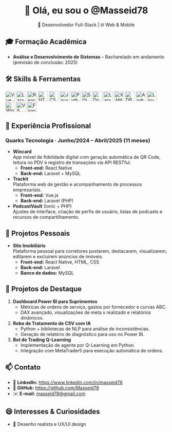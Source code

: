 <h1 align="center">👋 Olá, eu sou o @Masseid78</h1>
<p align="center">🚀 Desenvolvedor Full-Stack | 🌐 Web & Mobile</p>

## 🎓 Formação Acadêmica
- **Análise e Desenvolvimento de Sistemas** – Bacharelado em andamento (previsão de conclusão: 2025)

## 🛠️ Skills & Ferramentas
<p align="left">
  <img src="https://img.shields.io/badge/Vue.js-35495E?logo=vue.js&logoColor=4FC08D" alt="Vue 3" height="30"/>
  <img src="https://img.shields.io/badge/Laravel-FF2D20?logo=laravel&logoColor=fff" alt="Laravel" height="30"/>
  <img src="https://img.shields.io/badge/React%20Native-61DAFB?logo=react&logoColor=000" alt="React Native" height="30"/>
  <img src="https://img.shields.io/badge/HTML5-E34F26?logo=html5&logoColor=fff" alt="HTML5" height="30"/>
  <img src="https://img.shields.io/badge/CSS3-1572B6?logo=css3&logoColor=fff" alt="CSS3" height="30"/>
  <img src="https://img.shields.io/badge/JavaScript-F7DF1E?logo=javascript&logoColor=000" alt="JavaScript" height="30"/>
  <img src="https://img.shields.io/badge/Python-3776AB?logo=python&logoColor=fff" alt="Python" height="30"/>
  <img src="https://img.shields.io/badge/SQL-3178C6?logo=postgresql&logoColor=fff" alt="SQL" height="30"/>
  <img src="https://img.shields.io/badge/Docker-2496ED?logo=docker&logoColor=fff" alt="Docker" height="30"/>
  <img src="https://img.shields.io/badge/Laragon-0D5C63?logo=laragon&logoColor=fff" alt="Laragon" height="30"/>
  <img src="https://img.shields.io/badge/XAMPP-F39C12?logo=xampp&logoColor=fff" alt="XAMPP" height="30"/>
  <img src="https://img.shields.io/badge/DBeaver-1976D2?logo=dbeaver&logoColor=fff" alt="DBeaver" height="30"/>
  <img src="https://img.shields.io/badge/Android%20Studio-3DDC84?logo=android&logoColor=fff" alt="Android Studio" height="30"/>
  <img src="https://img.shields.io/badge/Linux-FCC624?logo=linux&logoColor=000" alt="Linux" height="30"/>
  <img src="https://img.shields.io/badge/Windows-0078D6?logo=windows&logoColor=fff" alt="Windows" height="30"/>
  <img src="https://img.shields.io/badge/VS%20Code-007ACC?logo=visualstudiocode&logoColor=fff" alt="VS Code" height="30"/>
  <img src="https://img.shields.io/badge/Figma-F24E1E?logo=figma&logoColor=fff" alt="Figma" height="30"/>
</p>

## 💼 Experiência Profissional
### Quarks Tecnologia · Junho/2024 – Abril/2025 (11 meses)
- **Wincard**  
  App móvel de fidelidade digital com geração automática de QR Code, leitura no PDV e registro de transações via API RESTful.  
  - **Front-end:** React Native  
  - **Back-end:** Laravel + MySQL  
- **Trackit**  
  Plataforma web de gestão e acompanhamento de processos empresariais.  
  - **Front-end:** Vue.js  
  - **Back-end:** Laravel (PHP)  
- **PodcastVault** (Ionic + PHP)  
  Ajustes de interface, criação de perfis de usuário, listas de podcasts e recursos de compartilhamento.

## 🚀 Projetos Pessoais
- **Site Imobiliário**  
  Plataforma pessoal para corretores postarem, destacarem, visualizarem, editarem e excluírem anúncios de imóveis.  
  - **Front-end:** React Native, HTML, CSS  
  - **Back-end:** Laravel  
  - **Banco de dados:** MySQL  

## 🌟 Projetos de Destaque
1. **Dashboard Power BI para Suprimentos**  
   - Métricas de ordens de serviço, gastos por fornecedor e curvas ABC.  
   - DAX avançado, visualizações de meta x realizado e relatórios dinâmicos.  
2. **Robo de Tratamento de CSV com IA**  
   - Python + bibliotecas de NLP para análise de inconsistências.  
   - Geração de relatório de diagnóstico para uso no Power BI.  
3. **Bot de Trading Q-Learning**  
   - Implementação de agente por Q-Learning em Python.  
   - Integração com MetaTrader5 para execução automática de ordens.  

## 📫 Contato
- 🔗 **LinkedIn:** https://www.linkedin.com/in/masseid78  
- 🐙 **GitHub:** https://github.com/Masseid78  
- ✉️ **E-mail:** masseid78@gmail.com  

## 😄 Interesses & Curiosidades
- 🎨 Desenho realista e UX/UI design  

